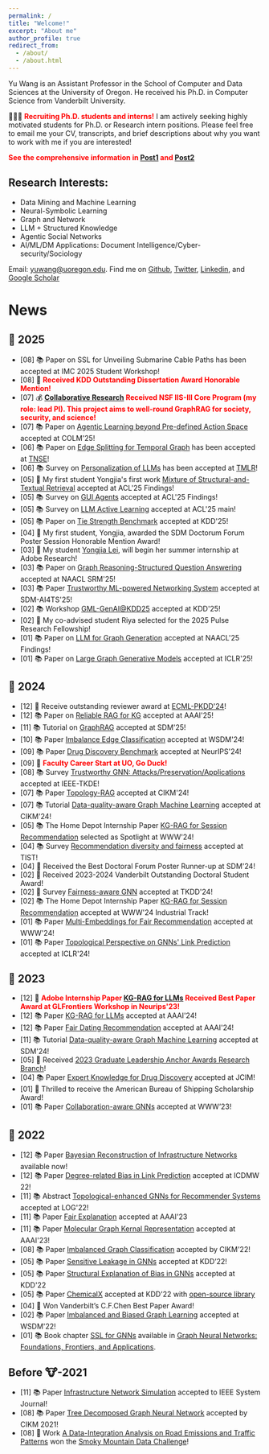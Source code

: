 ```yaml
---
permalink: /
title: "Welcome!"
excerpt: "About me"
author_profile: true
redirect_from: 
  - /about/
  - /about.html
---
```


Yu Wang is an Assistant Professor in the School of Computer and Data Sciences at the University of Oregon. He received his Ph.D. in Computer Science from Vanderbilt University. 

📢📢📢 <span style="color:red">**Recruiting Ph.D. students and interns!**</span> I am actively seeking highly motivated students for Ph.D. or Research intern positions. Please feel free to email me your CV, transcripts, and brief descriptions about why you want to work with me if you are interested!

<span style="color:red">**See the comprehensive information in [Post1](https://yuwang0103.github.io/recruiting/) and [Post2](https://mp.weixin.qq.com/s/ulv71WoDC0Oi7WbXzmdl1Q)**


Research Interests:
------
- Data Mining and Machine Learning
- Neural-Symbolic Learning
- Graph and Network
- LLM + Structured Knowledge
- Agentic Social Networks  
- AI/ML/DM Applications: Document Intelligence/Cyber-security/Sociology

Email: yuwang@uoregon.edu. Find me on [Github](https://github.com/yuwvandy), [Twitter](https://twitter.com/yuwang0103), [Linkedin](https://www.linkedin.com/in/yu-wang-63359a196/), and [Google Scholar](https://scholar.google.com/citations?user=XPCmiz4AAAAJ&hl=en)

News
======
<!-- 📢📢📢 <span style="color:red">**Call for Paper:**</span> We are organizing the MLoG-GenAI Workshop: <a href='https://mlgraphworkshop.github.io/'>Machine Learning on Graphs in the Era of Generative Artificial Intelligence</a> at KDD 2025! If you are working in relevant directions, don’t hesitate to submit your paper! -->


🐍 2025
-----
<ul>
<li>[08] 📚 Paper on SSL for Unveiling Submarine Cable Paths has been accepted at IMC 2025 Student Workshop!</li>
<li>[08] 🎉 <span style="color:red"><b>Received KDD Outstanding Dissertation Award Honorable Mention!</b></span></li>
<li>[07] 💰 <span style="color:red"><b><a href='https://kindlab-fly.github.io/projects/nsf-III-GraphRAG/'>Collaborative Research</a> Received NSF IIS-III Core Program (my role: lead PI). This project aims to well-round GraphRAG for society, security, and science!</b></span></li>
<li>[07] 📚 Paper on <a href='https://arxiv.org/abs/2411.01747'>Agentic Learning beyond Pre-defined Action Space</a> accepted at COLM'25!</li>
<li>[06] 📚 Paper on <a href='https://ieeexplore.ieee.org/document/11029199'>Edge Splitting for Temporal Graph</a> has been accepted at <a href='https://ieeexplore.ieee.org/xpl/RecentIssue.jsp?punumber=6488902'>TNSE</a>!</li>
<li>[06] 📚 Survey on <a href='https://arxiv.org/abs/2411.00027'>Personalization of LLMs</a> has been accepted at <a href='https://jmlr.org/tmlr/'>TMLR</a>!</li>
<li>[05] 🎉 My first student Yongjia's first work <a href='https://arxiv.org/abs/2502.20317'>Mixture of Structural-and-Textual Retrieval</a> accepted at ACL'25 Findings!</li>
<li>[05] 📚 Survey on <a href='https://openreview.net/forum?id=ccYWyKCQUu#discussion'>GUI Agents</a> accepted at ACL'25 Findings!</li>
<li>[05] 📚 Survey on <a href='https://arxiv.org/abs/2502.11767'>LLM Active Learning</a> accepted at ACL'25 main!</li>
<li>[05] 📚 Paper on <a href='https://arxiv.org/abs/2410.19214'>Tie Strength Benchmark</a> accepted at KDD'25!</li>
<li>[04] 🎉 My first student, Yongjia, awarded the SDM Doctorum Forum Poster Session Honorable Mention Award!</li>
<li>[03] 🎉 My student <a href='https://yoega.github.io/Yoega.html'>Yongjia Lei</a>, will begin her summer internship at Adobe Research!</li>
<li>[03] 📚 Paper on <a href=''>Graph Reasoning-Structured Question Answering</a> accepted at NAACL SRM'25!</li>
<li>[03] 📚 Paper <a href=''>Trustworthy ML-powered Networking System</a> accepted at SDM-AI4TS'25!</li>
<li>[02] 📚 Workshop <a href='https://mlgraphworkshop.github.io/'>GML-GenAI@KDD25</a> accepted at KDD'25!</li>
<li>[02] 🎉 My co-advised student Riya selected for the 2025 Pulse Research Fellowship!</li>
<li>[01] 📚 Paper on <a href='https://aclanthology.org/2025.findings-naacl.456/'>LLM for Graph Generation</a> accepted at NAACL'25 Findings!</li>
<li>[01] 📚 Paper on <a href='https://openreview.net/forum?id=c01YB8pF0s'>Large Graph Generative Models</a> accepted at ICLR'25!</li>
</ul>

🐲 2024
-----
<ul>
<li>[12] 🎉 Receive outstanding reviewer award at <a href='https://ecmlpkdd.org/2024/organisation-area-chairs-and-reviewers/'>ECML-PKDD'24</a>!</li>
<li>[12] 📚 Paper on <a href='https://arxiv.org/abs/2410.08985'>Reliable RAG for KG</a> accepted at AAAI'25!</li>
<li>[11] 📚 Tutorial on <a href='https://kindlab-fly.github.io/tutorials/sdm25/'>GraphRAG</a> accepted at SDM'25!</li>
<li>[10] 📚 Paper <a href='https://arxiv.org/html/2406.11685v1'>Imbalance Edge Classification</a> accepted at WSDM'24!</li>
<li>[09] 📚 Paper <a href='https://www.welqrate.org/'>Drug Discovery Benchmark</a> accepted at NeurIPS'24!</li>
<li>[09] 🦆 <span style="color:red"><b>Faculty Career Start at UO, Go Duck!</b></span></li>
<li>[08] 📚 Survey <a href='https://arxiv.org/abs/2308.16375'>Trustworthy GNN: Attacks/Preservation/Applications</a> accepted at IEEE-TKDE!</li>
<li>[07] 📚 Paper <a href='https://arxiv.org/html/2405.17602v1'>Topology-RAG</a> accepted at CIKM'24!</li>
<li>[07] 📚 Tutorial <a href='https://nds-vu.github.io/tutorials/cikm24/'>Data-quality-aware Graph Machine Learning</a> accepted at CIKM'24!</li>
<li>[05] 📚 The Home Depot Internship Paper <a href='https://dl.acm.org/doi/10.1145/3589335.3648324'>KG-RAG for Session Recommendation</a> selected as Spotlight at WWW'24!</li>
<li>[04] 📚 Survey <a href='https://arxiv.org/abs/2307.04644'>Recommendation diversity and fairness</a> accepted at TIST!</li>
<li>[04] 🎉 Received the Best Doctoral Forum Poster Runner-up at SDM'24!</li>
<li>[02] 🎉 Received 2023-2024 Vanderbilt Outstanding Doctoral Student Award!</li>
<li>[02] 🎉 Survey <a href='https://arxiv.org/abs/2307.03929'>Fairness-aware GNN</a> accepted at TKDD'24!</li>
<li>[02] 📚 The Home Depot Internship Paper <a href='https://dl.acm.org/doi/10.1145/3589335.3648324'>KG-RAG for Session Recommendation</a> accepted at WWW'24 Industrial Track!</li>
<li>[01] 📚 Paper <a href='https://arxiv.org/html/2402.13495v1'>Multi-Embeddings for Fair Recommendation</a> accepted at WWW'24!</li>
<li>[01] 📚 Paper <a href='https://arxiv.org/abs/2310.04612'>Topological Perspective on GNNs' Link Prediction</a> accepted at ICLR'24!</li>
</ul>

🐰 2023
-----
<ul>
<li>[12] 🎉 <span style="color:red"><b>Adobe Internship Paper <a href='https://ojs.aaai.org/index.php/AAAI/article/view/29889'>KG-RAG for LLMs</a> Received Best Paper Award at GLFrontiers Workshop in Neurips'23!</b></span></li>
<li>[12] 📚 Paper <a href='https://ojs.aaai.org/index.php/AAAI/article/view/29889'>KG-RAG for LLMs</a> accepted at AAAI'24!</li>
<li>[12] 📚 Paper <a href='https://ojs.aaai.org/index.php/AAAI/article/view/30263'>Fair Dating Recommendation</a> accepted at AAAI'24!</li>
<li>[11] 📚 Tutorial <a href='https://yuwang0103.github.io/_pages/tutorial_ppt.pdf'>Data-quality-aware Graph Machine Learning</a> accepted at SDM'24!</li>
<li>[05] 🎉 Received <a href='https://news.vanderbilt.edu/2023/08/04/five-students-receive-2023-graduate-leadership-anchor-awards'>2023 Graduate Leadership Anchor Awards Research Branch</a>!</li>
<li>[04] 📚 Paper <a href='https://www.biorxiv.org/content/10.1101/2023.04.17.537185v1.abstract'>Expert Knowledge for Drug Discovery</a> accepted at <a href='https://pubs.acs.org/journal/jcisd8'></a>JCIM! </li>
<li>[01] 🎉 Thrilled to receive the American Bureau of Shipping Scholarship Award! </li>
<li>[01] 📚 Paper <a href='https://dl.acm.org/doi/abs/10.1145/3543507.3583229'>Collaboration-aware GNNs</a> accepted at WWW’23! </li>
</ul>

🐯 2022
-----
<ul>
<li>[12] 📚 Paper <a href='https://arxiv.org/abs/2211.15590'>Bayesian Reconstruction of Infrastructure Networks</a> available now! </li>
<li>[12] 📚 Paper <a href='https://ieeexplore.ieee.org/abstract/document/10031056'>Degree-related Bias in Link Prediction</a> accepted at ICDMW 22! </li>
<li>[11] 📚 Abstract <a href='https://openreview.net/forum?id=O7msz8Ou7o'>Topological-enhanced GNNs for Recommender Systems</a> accepted at LOG'22! </li>
<li>[11] 📚 Paper <a href='https://ojs.aaai.org/index.php/AAAI/article/view/26344'>Fair Explanation</a> accepted at AAAI'23</li>
<li>[11] 📚 Paper <a href='https://ojs.aaai.org/index.php/AAAI/article/view/26679'>Molecular Graph Kernal Representation</a> accepted at AAAI'23!</li>
<li>[08] 📚 Paper <a href='https://dl.acm.org/doi/abs/10.1145/3511808.3557356'>Imbalanced Graph Classification</a> accepted by CIKM'22!</li>
<li>[05] 📚 Paper <a href='https://dl.acm.org/doi/abs/10.1145/3534678.3539404'>Sensitive Leakage in GNNs</a> accepted at KDD’22!</li>
<li>[05] 📚 Paper <a href='https://dl.acm.org/doi/abs/10.1145/3534678.3539319'>Structural Explanation of Bias in GNNs</a> accepted at KDD'22</li>
<li>[05] 📚 Paper <a href="https://arxiv.org/abs/2202.05240">ChemicalX</a> accepted at KDD'22 with <a href='https://github.com/astrazeneca/chemicalx'>open-source library</a></li>
<li>[04] 🎉 Won Vanderbilt’s C.F.Chen Best Paper Award!</li>
<li>[02] 📚 Paper <a href="https://dl.acm.org/doi/abs/10.1145/3488560.3502218">Imbalanced and Biased Graph Learning</a> accepted at WSDM'22! </li>
<li>[01] 📚 Book chapter <a href="https://tylersnetwork.github.io/papers/ssl_for_gnns.pdf">SSL for GNNs</a> available in <a href="https://graph-neural-networks.github.io/">Graph Neural Networks: Foundations, Frontiers, and Applications</a>.</li>
</ul>

Before 🐮-2021
-----
<ul>
<li>[11] 📚 Paper <a href="https://arxiv.org/abs/2111.12742#">Infrastructure Network Simulation</a> accepted to IEEE System Journal! </li>
<li>[08] 📚 Paper <a href="https://arxiv.org/abs/2108.11022">Tree Decomposed Graph Neural Network</a> accepted by CIKM 2021! </li>
<li>[08] 🎉 Work <a href="https://link.springer.com/chapter/10.1007/978-3-030-63393-6_34">A Data-Integration Analysis on Road Emissions and Traffic Patterns</a> won the <a href='https://smc.ornl.gov/2020/'>Smoky Mountain Data Challenge</a>!
